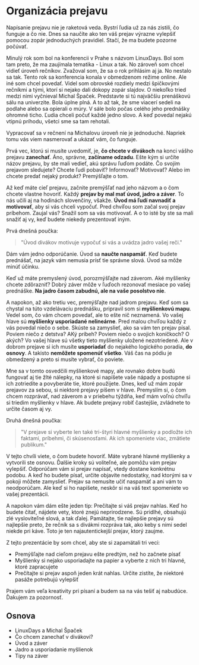 # Organizácia prejavu
Napísanie prejavu nie je raketová veda. Bystrí ľudia už za nás zistili, čo funguje a čo nie. Dnes sa naučíte ako ten váš prejav výrazne vylepšiť pomocou zopár jednoduchých pravidiel. Stačí, že ma budete pozorne počúvať.

Minulý rok som bol na konferencii v Prahe s názvom LinuxDays. Bol som tam preto, že ma zaujímala tematika - Linux a tak. No zároveň som chcel vidieť úroveň rečníkov. Zvažoval som, že sa o rok prihlásim aj ja. No nestalo sa tak. Tento rok sa konferencia konala v obmedzenom režime online. Ale iné som chcel povedať. Videl som obrovské rozdiely medzi špičkovými rečníkmi a tými, ktorí si nejako dali dokopy zopár slajdov. O niekoľko tried medzi nimi vyčnieval Michal Špaček. Predstavte si tú najväčšiu prenáškovú sálu na univerzite. Bola úplne plná. A to až tak, že sme viacerí sedeli na podlahe alebo sa opierali o múry. V sále bolo počas celého jeho prednášky ohromné ticho. Ľudia chceli počuť každé jedno slovo. A keď povedal nejakú vtipnú príhodu, všetci sme sa tam rehotali.

Vypracovať sa v rečnení na Michalovu úroveň nie je jednoduché. Napriek tomu vás viem nasmerovať a ukázať vám, čo funguje.

Prvá vec, ktorú si musíte uvedomiť, je, **čo chcete v divákoch** na konci vášho prejavu **zanechať**. Áno, správne, **začíname odzadu**. Ešte kým si určíte názov prejavu, by ste mali vedieť, akú správu ľuďom podáte. Čo svojím prejavom sledujete? Chcete ľudí pobaviť? Informovať? Motivovať? Alebo im chcete predať nejaký produkt? Premýšľajte o tom.

Až keď máte cieľ prejavu, začnite premýšľať nad jeho názvom a o čom chcete vlastne hovoriť. Každý **prejav by mal mať úvod, jadro a záver**. To nás učili aj na hodinách slovenčiny, všakže. **Úvod má ľudí navnadiť a motivovať**, aby si vás chceli vypočuť. Pred chvíľou som začal svoj prejav príbehom. Zaujal vás? Snažil som sa vás motivovať. A o to isté by ste sa mali snažiť aj vy, keď budete niekedy prezentovať iným.

Prvá dnešná poučka:

> "Úvod divákov motivuje vypočuť si vás a uvádza jadro vašej reči."

Dám vám jedno odporúčanie. Úvod sa **naučte naspamäť**. Keď budete prednášať, na jazyk vám nemusia prísť tie správne slová. Úvod sa môže minúť účinku.

Keď už máte premyslený úvod, porozmýšľajte nad záverom. Aké myšlienky chcete zdôrazniť? Dobrý záver môže v ľuďoch rezonovať mesiace po vašej prednáške. **Na jadro časom zabudnú, ale na vaše posolstvo nie**.

A napokon, až ako tretiu vec, premýšľajte nad jadrom prejavu. Keď som sa chystal na túto vzdelávaciu prednášku, pripravil som si **myšlienkovú mapu**. Vedel som, čo vám chcem povedať, ale to ešte nič neznamená. Vo vašej hlave sú **myšlienky usporiadané nelineárne**. Pred malou chvíľou každý z vás povedal niečo o sebe. Skúste sa zamyslieť, ako sa vám ten prejav písal. Poviem niečo z detstva? AKý príbeh? Poviem niečo o svojich koníčkoch? O akých? Vo vašej hlave sú všetky tieto myšlienky uložené nezotriedené. Ale v dobrom prejave si ich musíte **usporiadať** do nejakého logického poradia, **do osnovy**. A takisto **nemôžete spomenúť všetko**. Váš čas na pódiu je obmedzený a preto si musíte vybrať, čo poviete.

Mne sa v tomto osvedčili myšlienkové mapy, ale rovnako dobre budú fungovať aj tie žlté nálepky, na ktoré si napíšete vaše nápady a postupne si ich zotriedite a povyberáte tie, ktoré použijete. Dnes, keď už mám zopár prejavov za sebou, si niektoré prejavy píšem v hlave. Premyslím si, o čom chcem rozprávať, nad záverom a v priebehu týždňa, keď mám voľnú chvíľu si triedim myšlienky v hlave. Ak budete prejavy robiť častejšie, zvládnete to určite časom aj vy.

Druhá dnešná poučka:

> "V prejave si vyberte len také tri-štyri hlavné myšlienky a podložte ich faktami, príbehmi, či skúsenosťami. Ak ich spomeniete viac, zmätiete publikum."

V tejto chvíli viete, o čom budete hovoriť. Máte vybrané hlavné myšlienky a vytvorili ste osnovu. Ďalšie kroky sú voliteľné, ale pomôžu vám prejav vylepšiť. Odporúčam vám si prejav napísať, vtedy dostane konkrétnu podobu. A keď ho budete písať, určite objavíte nedostatky, nad ktorými sa v pokoji môžete zamyslieť. Prejav sa nemusíte učiť naspamäť a ani vám to neodporúčam. Ale keď si ho napíšete, neskôr si na váš text spomeniete vo vašej prezentácii.

A napokon vám dám ešte jeden tip: Prečítajte si váš prejav nahlas. Keď ho budete čítať, nájdete vety, ktoré znejú neprirodzene. Sú pridlhé, obsahujú zlé vysloviteľné slová, a tak ďalej. Pamätajte, tie najlepšie prejavy sú najlepšie preto, že rečník sa s divákmi rozpráva tak, ako keby s nimi sedel niekde pri káve. Toto je ten najautentickejší prejav, ktorý zaujme.

Z tejto prezentácie by som chcel, aby ste si zapamätali tri veci:
- Premýšľajte nad cieľom prejavu ešte predtým, než ho začnete písať
- Myšlienky si nejako usporiadajte na papier a vyberte z nich tri hlavné, ktoré zapracujete
- Prečítajte si prejav aspoň jeden krát nahlas. Určite zistíte, že niektoré pasáže potrebujú vylepšiť

Prajem vám veľa kreativity pri písaní a budem sa na vás tešiť aj nabudúce. Ďakujem za pozornosť.


## Osnova
- LinuxDays a Michal Špaček
- Čo chcem zanechať v divákovi?
- Úvod a záver
- Jadro a usporiadanie myšlienok
- Tipy na záver